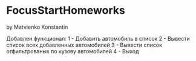 # FocusStartHomeworks
by Matvienko Konstantin

Добавлен функционал:
1 - Добавить автомобиль в список
2 - Вывести список всех добавленных автомобилей
3 - Вывести список отфильтрованых по кузову автомобилей
4 - Выход

